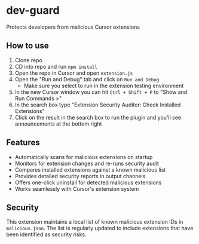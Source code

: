 # dev-guard
Protects developers from malicious Cursor extensions

## How to use
1. Clone repo
1. CD into repo and run `npm install`
1. Open the repo in Cursor and open `extension.js`
1. Open the "Run and Debug" tab and click on `Run and Debug`
    - Make sure you select to run in the extension testing environment
1. In the new Cursor window you can hit `Ctrl + Shift + P` to "Show and Run Commands >"
1. In the search box type "Extension Security Auditor: Check Installed Extensions"
1. Click on the result in the search box to run the plugin and you'll see announcements at the bottom right

## Features
- Automatically scans for malicious extensions on startup
- Monitors for extension changes and re-runs security audit
- Compares installed extensions against a known malicious list
- Provides detailed security reports in output channels
- Offers one-click uninstall for detected malicious extensions
- Works seamlessly with Cursor's extension system

## Security
This extension maintains a local list of known malicious extension IDs in `malicious.json`. The list is regularly updated to include extensions that have been identified as security risks.
